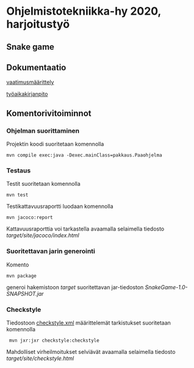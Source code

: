 # Ohjelmistotekniikka-hy 2020, harjoitustyö

## Snake game

## Dokumentaatio
[vaatimusmäärittely](https://github.com/anadis504/ot-harjoitustyo/blob/master/dokumentaatio/vaatimusm%C3%A4%C3%A4rittely.md)

[työaikakirjanpito](https://github.com/anadis504/ot-harjoitustyo/blob/master/dokumentaatio/tyoaikakirjanpito.md)

## Komentorivitoiminnot

### Ohjelman suorittaminen

Projektin koodi suoritetaan komennolla 

```
mvn compile exec:java -Dexec.mainClass=pakkaus.Paaohjelma
```

### Testaus

Testit suoritetaan komennolla

```
mvn test
```

Testikattavuusraportti luodaan komennolla

```
mvn jacoco:report
```

Kattavuusraporttia voi tarkastella avaamalla selaimella tiedosto _target/site/jacoco/index.html_

### Suoritettavan jarin generointi

Komento

```
mvn package
```

generoi hakemistoon _target_ suoritettavan jar-tiedoston _SnakeGame-1.0-SNAPSHOT.jar_

### Checkstyle

Tiedostoon [checkstyle.xml](https://github.com/anadis504/ot-harjoitustyo/blob/master/SnakeGame/checkstyle.xml) määrittelemät tarkistukset suoritetaan komennolla

```
 mvn jxr:jxr checkstyle:checkstyle
```

Mahdolliset virheilmoitukset selviävät avaamalla selaimella tiedosto _target/site/checkstyle.html_
